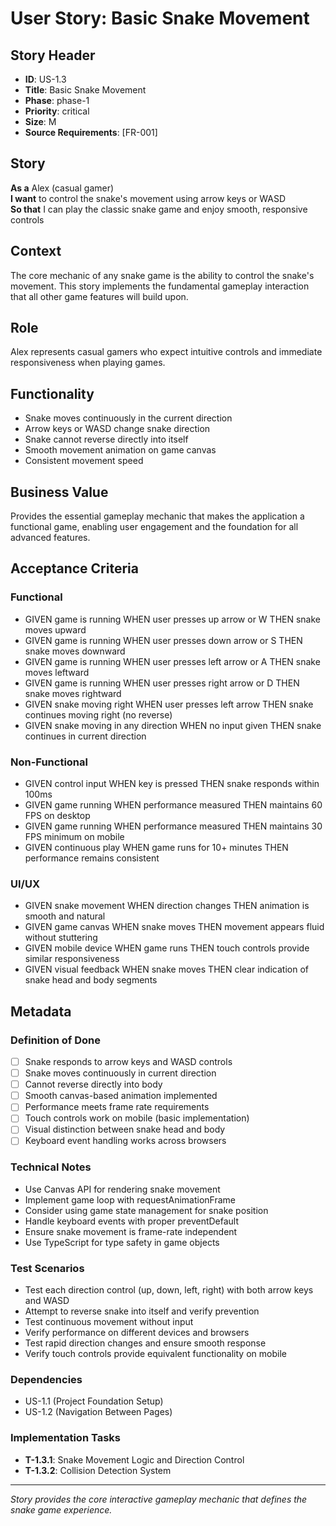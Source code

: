 # User Story: Basic Snake Movement

## Story Header

- **ID**: US-1.3
- **Title**: Basic Snake Movement
- **Phase**: phase-1
- **Priority**: critical
- **Size**: M
- **Source Requirements**: [FR-001]

## Story

**As a** Alex (casual gamer)  
**I want** to control the snake's movement using arrow keys or WASD  
**So that** I can play the classic snake game and enjoy smooth, responsive controls

## Context

The core mechanic of any snake game is the ability to control the snake's movement. This story implements the fundamental gameplay interaction that all other game features will build upon.

## Role

Alex represents casual gamers who expect intuitive controls and immediate responsiveness when playing games.

## Functionality

- Snake moves continuously in the current direction
- Arrow keys or WASD change snake direction
- Snake cannot reverse directly into itself
- Smooth movement animation on game canvas
- Consistent movement speed

## Business Value

Provides the essential gameplay mechanic that makes the application a functional game, enabling user engagement and the foundation for all advanced features.

## Acceptance Criteria

### Functional

- GIVEN game is running WHEN user presses up arrow or W THEN snake moves upward
- GIVEN game is running WHEN user presses down arrow or S THEN snake moves downward
- GIVEN game is running WHEN user presses left arrow or A THEN snake moves leftward
- GIVEN game is running WHEN user presses right arrow or D THEN snake moves rightward
- GIVEN snake moving right WHEN user presses left arrow THEN snake continues moving right (no reverse)
- GIVEN snake moving in any direction WHEN no input given THEN snake continues in current direction

### Non-Functional

- GIVEN control input WHEN key is pressed THEN snake responds within 100ms
- GIVEN game running WHEN performance measured THEN maintains 60 FPS on desktop
- GIVEN game running WHEN performance measured THEN maintains 30 FPS minimum on mobile
- GIVEN continuous play WHEN game runs for 10+ minutes THEN performance remains consistent

### UI/UX

- GIVEN snake movement WHEN direction changes THEN animation is smooth and natural
- GIVEN game canvas WHEN snake moves THEN movement appears fluid without stuttering
- GIVEN mobile device WHEN game runs THEN touch controls provide similar responsiveness
- GIVEN visual feedback WHEN snake moves THEN clear indication of snake head and body segments

## Metadata

### Definition of Done

- [ ] Snake responds to arrow keys and WASD controls
- [ ] Snake moves continuously in current direction
- [ ] Cannot reverse directly into body
- [ ] Smooth canvas-based animation implemented
- [ ] Performance meets frame rate requirements
- [ ] Touch controls work on mobile (basic implementation)
- [ ] Visual distinction between snake head and body
- [ ] Keyboard event handling works across browsers

### Technical Notes

- Use Canvas API for rendering snake movement
- Implement game loop with requestAnimationFrame
- Consider using game state management for snake position
- Handle keyboard events with proper preventDefault
- Ensure snake movement is frame-rate independent
- Use TypeScript for type safety in game objects

### Test Scenarios

- Test each direction control (up, down, left, right) with both arrow keys and WASD
- Attempt to reverse snake into itself and verify prevention
- Test continuous movement without input
- Verify performance on different devices and browsers
- Test rapid direction changes and ensure smooth response
- Verify touch controls provide equivalent functionality on mobile

### Dependencies

- US-1.1 (Project Foundation Setup)
- US-1.2 (Navigation Between Pages)

### Implementation Tasks

- **T-1.3.1**: Snake Movement Logic and Direction Control
- **T-1.3.2**: Collision Detection System

---

_Story provides the core interactive gameplay mechanic that defines the snake game experience._
